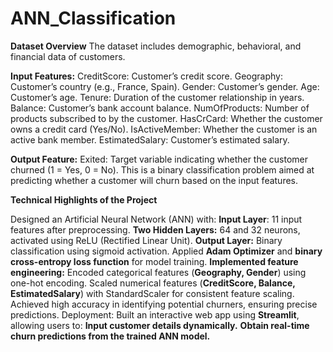 # ANN_Classification

**Dataset Overview**
The dataset includes demographic, behavioral, and financial data of customers.

**Input Features:**
CreditScore: Customer’s credit score.
Geography: Customer’s country (e.g., France, Spain).
Gender: Customer’s gender.
Age: Customer’s age.
Tenure: Duration of the customer relationship in years.
Balance: Customer’s bank account balance.
NumOfProducts: Number of products subscribed to by the customer.
HasCrCard: Whether the customer owns a credit card (Yes/No).
IsActiveMember: Whether the customer is an active bank member.
EstimatedSalary: Customer’s estimated salary.

**Output Feature:**
Exited: Target variable indicating whether the customer churned (1 = Yes, 0 = No).
This is a binary classification problem aimed at predicting whether a customer will churn based on the input features.

**Technical Highlights of the Project**

Designed an Artificial Neural Network (ANN) with:
**Input Layer**: 11 input features after preprocessing.
**Two Hidden Layers:** 64 and 32 neurons, activated using ReLU (Rectified Linear Unit).
**Output Layer:** Binary classification using sigmoid activation.
Applied **Adam Optimizer** and **binary cross-entropy loss function** for model training.
**Implemented feature engineering:**
Encoded categorical features (**Geography, Gender**) using one-hot encoding.
Scaled numerical features (**CreditScore, Balance, EstimatedSalary**) with StandardScaler for consistent feature scaling.
Achieved high accuracy in identifying potential churners, ensuring precise predictions.
Deployment:
Built an interactive web app using **Streamlit**, allowing users to:
**Input customer details dynamically.**
**Obtain real-time churn predictions from the trained ANN model.**
